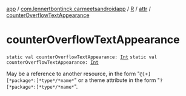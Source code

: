 [app](../../../index.md) / [com.lennertbontinck.carmeetsandroidapp](../../index.md) / [R](../index.md) / [attr](index.md) / [counterOverflowTextAppearance](./counter-overflow-text-appearance.md)

# counterOverflowTextAppearance

`static val counterOverflowTextAppearance: `[`Int`](https://kotlinlang.org/api/latest/jvm/stdlib/kotlin/-int/index.html)
`static val counterOverflowTextAppearance: `[`Int`](https://kotlinlang.org/api/latest/jvm/stdlib/kotlin/-int/index.html)

May be a reference to another resource, in the form "`@[+][*package*:]*type*/*name*`" or a theme attribute in the form "`?[*package*:]*type*/*name*`".

